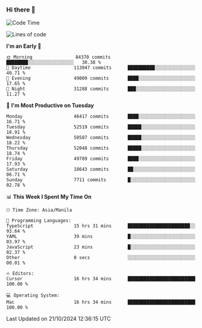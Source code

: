 ### Hi there 👋

<!--START_SECTION:waka-->
![Code Time](http://img.shields.io/badge/Code%20Time-5%2C653%20hrs%2051%20mins-blue)

![Lines of code](https://img.shields.io/badge/From%20Hello%20World%20I%27ve%20Written-121.7%20million%20lines%20of%20code-blue)

**I'm an Early 🐤** 

```text
🌞 Morning                84370 commits       ████████░░░░░░░░░░░░░░░░░   30.38 % 
🌆 Daytime                113047 commits      ██████████░░░░░░░░░░░░░░░   40.71 % 
🌃 Evening                49009 commits       ████░░░░░░░░░░░░░░░░░░░░░   17.65 % 
🌙 Night                  31288 commits       ███░░░░░░░░░░░░░░░░░░░░░░   11.27 % 
```
📅 **I'm Most Productive on Tuesday** 

```text
Monday                   46417 commits       ████░░░░░░░░░░░░░░░░░░░░░   16.71 % 
Tuesday                  52519 commits       █████░░░░░░░░░░░░░░░░░░░░   18.91 % 
Wednesday                50587 commits       █████░░░░░░░░░░░░░░░░░░░░   18.22 % 
Thursday                 52048 commits       █████░░░░░░░░░░░░░░░░░░░░   18.74 % 
Friday                   49789 commits       ████░░░░░░░░░░░░░░░░░░░░░   17.93 % 
Saturday                 18643 commits       ██░░░░░░░░░░░░░░░░░░░░░░░   06.71 % 
Sunday                   7711 commits        █░░░░░░░░░░░░░░░░░░░░░░░░   02.78 % 
```


📊 **This Week I Spent My Time On** 

```text
🕑︎ Time Zone: Asia/Manila

💬 Programming Languages: 
TypeScript               15 hrs 31 mins      ███████████████████████░░   93.64 % 
YAML                     39 mins             █░░░░░░░░░░░░░░░░░░░░░░░░   03.97 % 
JavaScript               23 mins             █░░░░░░░░░░░░░░░░░░░░░░░░   02.37 % 
Other                    0 secs              ░░░░░░░░░░░░░░░░░░░░░░░░░   00.01 % 

🔥 Editors: 
Cursor                   16 hrs 34 mins      █████████████████████████   100.00 % 

💻 Operating System: 
Mac                      16 hrs 34 mins      █████████████████████████   100.00 % 
```


 Last Updated on 21/10/2024 12:36:15 UTC
<!--END_SECTION:waka-->


<!--
**rad182/rad182** is a ✨ _special_ ✨ repository because its `README.md` (this file) appears on your GitHub profile.

Here are some ideas to get you started:

- 🔭 I’m currently working on ...
- 🌱 I’m currently learning ...
- 👯 I’m looking to collaborate on ...
- 🤔 I’m looking for help with ...
- 💬 Ask me about ...
- 📫 How to reach me: ...
- 😄 Pronouns: ...
- ⚡ Fun fact: ...
-->
